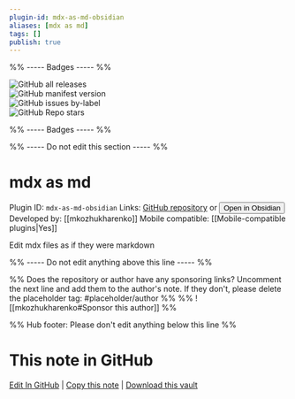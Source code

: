 ```yaml
---
plugin-id: mdx-as-md-obsidian
aliases: [mdx as md]
tags: []
publish: true
---
```


%% ----- Badges ----- %%

![GitHub all releases](https://img.shields.io/github/downloads/mkozhukharenko/mdx-as-md-obsidian/total?color=573E7A&logo=github&style=for-the-badge)  
![GitHub manifest version](https://img.shields.io/github/manifest-json/v/mkozhukharenko/mdx-as-md-obsidian?color=573E7A&logo=github&style=for-the-badge)  
![GitHub issues by-label](https://img.shields.io/github/issues/mkozhukharenko/mdx-as-md-obsidian/help%20wanted?color=573E7A&logo=github&style=for-the-badge)  
![GitHub Repo stars](https://img.shields.io/github/stars/mkozhukharenko/mdx-as-md-obsidian?color=573E7A&logo=github&style=for-the-badge)

%% ----- Badges ----- %%

%% ----- Do not edit this section ----- %%

# mdx as md

Plugin ID: `mdx-as-md-obsidian`
Links: [GitHub repository](https://github.com/mkozhukharenko/mdx-as-md-obsidian) or [<button id=HH>Open in Obsidian</button>](obsidian://show-plugin?id=mdx-as-md-obsidian)
Developed by: [[mkozhukharenko]]
Mobile compatible: [[Mobile-compatible plugins|Yes]]

Edit mdx files as if they were markdown

%% ----- Do not edit anything above this line ----- %%

%% Does the repository or author have any sponsoring links? Uncomment the next line and add them to the author's note. If they don't, please delete the placeholder tag: #placeholder/author %%
%% ![[mkozhukharenko#Sponsor this author]] %%

%% Hub footer: Please don't edit anything below this line %%

# This note in GitHub

<span class="git-footer">[Edit In GitHub](https://github.dev/obsidian-community/obsidian-hub/blob/main/02%20-%20Community%20Expansions/02.05%20All%20Community%20Expansions/Plugins/mdx-as-md-obsidian.md "git-hub-edit-note") | [Copy this note](https://raw.githubusercontent.com/obsidian-community/obsidian-hub/main/02%20-%20Community%20Expansions/02.05%20All%20Community%20Expansions/Plugins/mdx-as-md-obsidian.md "git-hub-copy-note") | [Download this vault](https://github.com/obsidian-community/obsidian-hub/archive/refs/heads/main.zip "git-hub-download-vault") </span>
